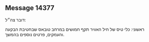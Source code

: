 ## Message 14377

דובר צה״ל:

ראשוני: כלי טיס של חיל האוויר תקף חמושים במרחב טובאס שבחטיבת הבקעה והעמקים, פרטים נוספים בהמשך.

